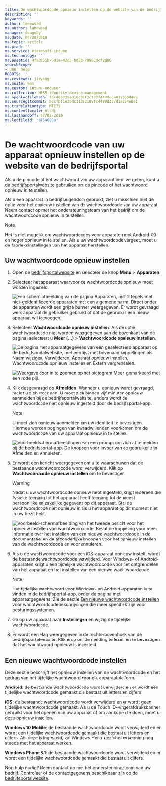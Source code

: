 ```yaml
---
title: De wachtwoordcode opnieuw instellen op de website van de bedrijfsportal | Microsoft Docs
description: ''
keywords: ''
author: lenewsad
ms.author: lanewsad
manager: dougeby
ms.date: 08/28/2018
ms.topic: article
ms.prod: ''
ms.service: microsoft-intune
ms.technology: ''
ms.assetid: 4fa3255b-9d1e-42d5-bd8b-70963dcf2d86
searchScope:
- User help
ROBOTS: ''
ms.reviewer: jieyang
ms.suite: ems
ms.custom: intune-enduser
ms.collection: M365-identity-device-management
ms.openlocfilehash: f2cd69725ad10c08f7c137f4444cce831160dd88
ms.sourcegitcommit: bccfbf1e3bdc31382189fc4489d337d1a554e6a1
ms.translationtype: MTE75
ms.contentlocale: nl-NL
ms.lasthandoff: 07/03/2019
ms.locfileid: "67546808"
---
```

# <a name="how-to-reset-your-device-passcode-from-the-company-portal-website"></a>De wachtwoordcode van uw apparaat opnieuw instellen op de website van de bedrijfsportal

Als u de pincode of het wachtwoord van uw apparaat bent vergeten, kunt u de [bedrijfsportalwebsite](https://portal.manage.microsoft.com) gebruiken om de pincode of het wachtwoord opnieuw in te stellen.  

Als u een apparaat in bedrijfseigendom gebruikt, ziet u misschien niet de optie voor het opnieuw instellen van de wachtwoordcode van uw apparaat. Neem contact op met het ondersteuningsteam van het bedrijf om de wachtwoordcode opnieuw in te stellen.

   > [!NOTE]
   > Het is niet mogelijk om wachtwoordcodes voor apparaten met Android 7.0 en hoger opnieuw in te stellen. Als u uw wachtwoordcode vergeet, moet u de fabrieksinstellingen van het apparaat herstellen. 

## <a name="reset-your-passcode"></a>Uw wachtwoordcode opnieuw instellen

1. Open de [bedrijfsportalwebsite](https://portal.manage.microsoft.com) en selecteer de knop __Menu__ > __Apparaten__.  

2. Selecteer het apparaat waarvoor de wachtwoordcode opnieuw moet worden ingesteld.  

    ![Een schermafbeelding van de pagina Apparaten, met 2 tegels met niet-geïdentificeerde apparaten met een algemene naam. Direct onder de apparaten wordt een grijze banner weergegeven. Er wordt gevraagd welk apparaat de gebruiker gebruikt of dat de gebruiker een nieuw apparaat wil toevoegen.](./media/rename-reset-device-step2-1808.png) 

3. Selecteer **Wachtwoordcode opnieuw instellen**. Als de optie wachtwoordcode niet worden weergegeven aan de bovenkant van de pagina, selecteert u **Meer (...)**   >  **Wachtwoordcode opnieuw instellen**.   

   ![De pagina met apparaatgegevens van een geselecteerd apparaat op de bedrijfsportalwebsite, met een lijst met bovenaan koppelingen als Naam wijzigen, Verwijderen, Apparaat opnieuw instellen, Wachtwoordcode opnieuw instellen en Extern vergrendelen. ](./media/rename-reset-device-1808.png)   

    ![Weergave door in te zoomen op het pictogram Meer, gemarkeerd met een rode pijl.](./media/rename-reset-device-step3-more-1808.png)  

4. Klik desgevraagd op **Afmelden**. Wanneer u opnieuw wordt gevraagd, meldt u zich weer aan. U moet zich binnen vijf minuten opnieuw aanmelden bij de bedrijfsportalwebsite, anders wordt de wachtwoordcode niet opnieuw ingesteld door de bedrijfsportal-app.  

   > [!NOTE]
   > U moet zich opnieuw aanmelden om uw identiteit te bevestigen. Hiermee worden pogingen van kwaadwillenden voorkomen om de wachtwoordcode van uw apparaat opnieuw in te stellen.

   ![Voorbeeldschermafbeeldingen van een prompt om zich af te melden bij de bedrijfsportal-app. De knoppen voor invoer van de gebruiker zijn Afmelden en Annuleren.](./media/iwp-reset-passcode-popup-1808.png)

5. Er wordt een bericht weergegeven om u te waarschuwen dat de bestaande wachtwoordcode wordt verwijderd. Klik op **Wachtwoordcode opnieuw instellen** om te bevestigen.  
    > [!WARNING]
    > Nadat u uw wachtwoordcode opnieuw hebt ingesteld, krijgt iedereen die fysieke toegang tot het apparaat heeft toegang tot de meest persoonlijke en zakelijke gegevens op dit apparaat. Stel de wachtwoordcode niet opnieuw in als u het apparaat op dit moment niet in uw bezit hebt.  

   ![Voorbeeld-schermafbeelding van het tweede bericht voor het opnieuw instellen van wachtwoordcode. Bevat de koppeling voor meer informatie over het instellen van een nieuwe wachtwoordcode in de documentatie, en de afzonderlijke knoppen voor het opnieuw instellen van de wachtwoordcode en voor annuleren.](./media/iwp-reset-passcode-popup2-1808.png) 

6. Als u de wachtwoordcode voor een iOS-apparaat opnieuw instelt, wordt de bestaande wachtwoordcode verwijderd. Voor Windows- of Android-apparaten krijgt u een tijdelijke wachtwoordcode voor het ontgrendelen van het apparaat en het instellen van een nieuwe wachtwoordcode. 

   > [!NOTE]
   > Het tijdelijke wachtwoord voor Windows- en Android-apparaten is te vinden in de bedrijfsportal-app, onder de pagina met apparaatgegevens. Zie de sectie [Een nieuwe wachtwoordcode instellen](reset-your-passcode-cpwebsite.md#set-up-a-new-passcode) voor wachtwoordcodebeschrijvingen die meer specifiek zijn voor besturingssystemen.  
   
7. Ga op uw apparaat naar **Instellingen** en wijzig de tijdelijke wachtwoordcode. 

8. Er wordt een vlag weergegeven in de rechterbovenhoek van de bedrijfsportalwebsite. Klik erop om de melding te lezen en te bevestigen dat het wachtwoord opnieuw is ingesteld.  

## <a name="set-up-a-new-passcode"></a>Een nieuwe wachtwoordcode instellen  

Deze sectie beschrijft het opnieuw instellen van de wachtwoordcode en het gedrag van het tijdelijke wachtwoord voor elk apparaatplatform.  

**Android**: de bestaande wachtwoordcode wordt verwijderd en er wordt een tijdelijke wachtwoordcode gemaakt die bestaat uit letters en cijfers.

**iOS**: de bestaande wachtwoordcode wordt verwijderd en er wordt geen tijdelijke wachtwoordcode gemaakt. Als u de Touch ID-vingerafdrukscanner gebruikt voor het openen van uw apparaat of om aankopen te doen, moet u deze opnieuw instellen.  

**Windows 10 Mobile**: de bestaande wachtwoordcode wordt verwijderd en er wordt een tijdelijke wachtwoordcode gemaakt die bestaat uit letters en cijfers. Als deze is ingesteld, zal Windows Hello-gezichtsherkenning nog steeds met het apparaat werken.

**Windows Phone 8.1**: de bestaande wachtwoordcode wordt verwijderd en er wordt een tijdelijke wachtwoordcode gemaakt die bestaat uit cijfers.  

Nog hulp nodig? Neem contact op met het ondersteuningsteam van uw bedrijf. Controleer of de contactgegevens beschikbaar zijn op de [bedrijfsportalwebsite](https://go.microsoft.com/fwlink/?linkid=2010980).  
